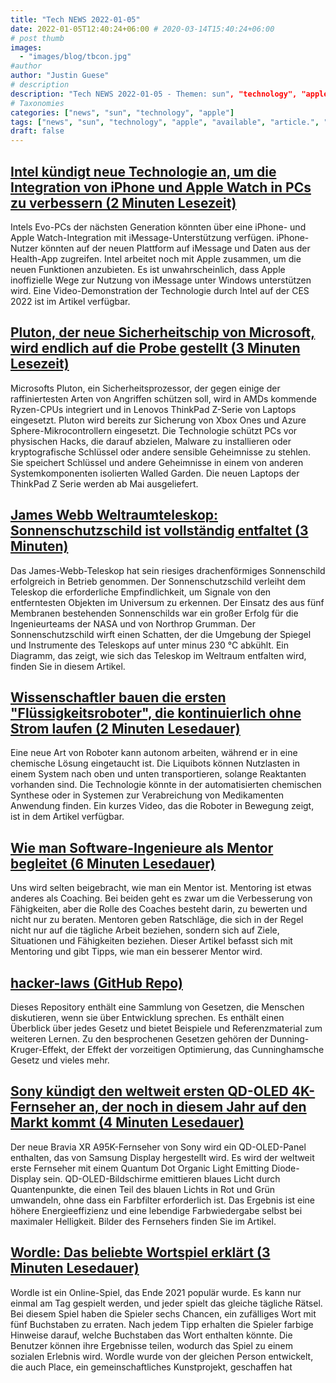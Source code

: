 ```yaml
---
title: "Tech NEWS 2022-01-05"
date: 2022-01-05T12:40:24+06:00 # 2020-03-14T15:40:24+06:00
# post thumb
images:
  - "images/blog/tbcon.jpg"
#author
author: "Justin Guese"
# description
description: "Tech NEWS 2022-01-05 - Themen: sun", "technology", "apple"
# Taxonomies
categories: ["news", "sun", "technology", "apple"]
tags: ["news", "sun", "technology", "apple", "available", "article.", "shield"]
draft: false
---
```


## [Intel kündigt neue Technologie an, um die Integration von iPhone und Apple Watch in PCs zu verbessern (2 Minuten Lesezeit)](https://9to5mac.com/2022/01/04/intel-teases-new-technology-to-improve-iphone-and-apple-watch-integration-with-pcs/)

 Intels Evo-PCs der nächsten Generation könnten über eine iPhone- und Apple Watch-Integration mit iMessage-Unterstützung verfügen. iPhone-Nutzer könnten auf der neuen Plattform auf iMessage und Daten aus der Health-App zugreifen. Intel arbeitet noch mit Apple zusammen, um die neuen Funktionen anzubieten. Es ist unwahrscheinlich, dass Apple inoffizielle Wege zur Nutzung von iMessage unter Windows unterstützen wird. Eine Video-Demonstration der Technologie durch Intel auf der CES 2022 ist im Artikel verfügbar.

## [Pluton, der neue Sicherheitschip von Microsoft, wird endlich auf die Probe gestellt (3 Minuten Lesezeit)](https://arstechnica.com/information-technology/2022/01/pluton-microsofts-new-security-chip-will-finally-be-put-to-the-test/)

 Microsofts Pluton, ein Sicherheitsprozessor, der gegen einige der raffiniertesten Arten von Angriffen schützen soll, wird in AMDs kommende Ryzen-CPUs integriert und in Lenovos ThinkPad Z-Serie von Laptops eingesetzt. Pluton wird bereits zur Sicherung von Xbox Ones und Azure Sphere-Mikrocontrollern eingesetzt. Die Technologie schützt PCs vor physischen Hacks, die darauf abzielen, Malware zu installieren oder kryptografische Schlüssel oder andere sensible Geheimnisse zu stehlen. Sie speichert Schlüssel und andere Geheimnisse in einem von anderen Systemkomponenten isolierten Walled Garden. Die neuen Laptops der ThinkPad Z Serie werden ab Mai ausgeliefert.

## [James Webb Weltraumteleskop: Sonnenschutzschild ist vollständig entfaltet (3 Minuten)](https://www.bbc.com/news/science-environment-59873738)

 Das James-Webb-Teleskop hat sein riesiges drachenförmiges Sonnenschild erfolgreich in Betrieb genommen. Der Sonnenschutzschild verleiht dem Teleskop die erforderliche Empfindlichkeit, um Signale von den entferntesten Objekten im Universum zu erkennen. Der Einsatz des aus fünf Membranen bestehenden Sonnenschilds war ein großer Erfolg für die Ingenieurteams der NASA und von Northrop Grumman. Der Sonnenschutzschild wirft einen Schatten, der die Umgebung der Spiegel und Instrumente des Teleskops auf unter minus 230 °C abkühlt. Ein Diagramm, das zeigt, wie sich das Teleskop im Weltraum entfalten wird, finden Sie in diesem Artikel.

## [Wissenschaftler bauen die ersten "Flüssigkeitsroboter", die kontinuierlich ohne Strom laufen (2 Minuten Lesedauer)](https://www.independent.co.uk/news/science/liquibots-liquid-robots-self-powered-electricity-b1986230.html?amp&utm_source=reddit.com)

 Eine neue Art von Roboter kann autonom arbeiten, während er in eine chemische Lösung eingetaucht ist. Die Liquibots können Nutzlasten in einem System nach oben und unten transportieren, solange Reaktanten vorhanden sind. Die Technologie könnte in der automatisierten chemischen Synthese oder in Systemen zur Verabreichung von Medikamenten Anwendung finden. Ein kurzes Video, das die Roboter in Bewegung zeigt, ist in dem Artikel verfügbar.

## [Wie man Software-Ingenieure als Mentor begleitet (6 Minuten Lesedauer)](https://xdg.me/mentor-engineers/)

 Uns wird selten beigebracht, wie man ein Mentor ist. Mentoring ist etwas anderes als Coaching. Bei beiden geht es zwar um die Verbesserung von Fähigkeiten, aber die Rolle des Coaches besteht darin, zu bewerten und nicht nur zu beraten. Mentoren geben Ratschläge, die sich in der Regel nicht nur auf die tägliche Arbeit beziehen, sondern sich auf Ziele, Situationen und Fähigkeiten beziehen. Dieser Artikel befasst sich mit Mentoring und gibt Tipps, wie man ein besserer Mentor wird.

## [hacker-laws (GitHub Repo)](https://github.com/dwmkerr/hacker-laws)

 Dieses Repository enthält eine Sammlung von Gesetzen, die Menschen diskutieren, wenn sie über Entwicklung sprechen. Es enthält einen Überblick über jedes Gesetz und bietet Beispiele und Referenzmaterial zum weiteren Lernen. Zu den besprochenen Gesetzen gehören der Dunning-Kruger-Effekt, der Effekt der vorzeitigen Optimierung, das Cunninghamsche Gesetz und vieles mehr.

## [Sony kündigt den weltweit ersten QD-OLED 4K-Fernseher an, der noch in diesem Jahr auf den Markt kommt (4 Minuten Lesedauer)](https://www.theverge.com/2022/1/4/22865220/sony-a95k-qd-oled-qdoled-4k-tv-announced-features-explainer)

 Der neue Bravia XR A95K-Fernseher von Sony wird ein QD-OLED-Panel enthalten, das von Samsung Display hergestellt wird. Es wird der weltweit erste Fernseher mit einem Quantum Dot Organic Light Emitting Diode-Display sein. QD-OLED-Bildschirme emittieren blaues Licht durch Quantenpunkte, die einen Teil des blauen Lichts in Rot und Grün umwandeln, ohne dass ein Farbfilter erforderlich ist. Das Ergebnis ist eine höhere Energieeffizienz und eine lebendige Farbwiedergabe selbst bei maximaler Helligkeit. Bilder des Fernsehers finden Sie im Artikel.

## [Wordle: Das beliebte Wortspiel erklärt (3 Minuten Lesedauer)](https://www.cnet.com/news/wordle-the-wildly-popular-word-game-explained/)

 Wordle ist ein Online-Spiel, das Ende 2021 populär wurde. Es kann nur einmal am Tag gespielt werden, und jeder spielt das gleiche tägliche Rätsel. Bei diesem Spiel haben die Spieler sechs Chancen, ein zufälliges Wort mit fünf Buchstaben zu erraten. Nach jedem Tipp erhalten die Spieler farbige Hinweise darauf, welche Buchstaben das Wort enthalten könnte. Die Benutzer können ihre Ergebnisse teilen, wodurch das Spiel zu einem sozialen Erlebnis wird. Wordle wurde von der gleichen Person entwickelt, die auch Place, ein gemeinschaftliches Kunstprojekt, geschaffen hat

